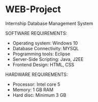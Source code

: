 # WEB-Project
Internship Database Management System

SOFTWARE REQUIREMENTS:
* Operating system:   Windows 10
* Database Connectivity:   MYSQL
* Programming tools: Eclipse 
* Server-Side Scripting:  Java, J2EE
* Frontend Design:  HTML, CSS

HARDWARE REQUIREMENTS:
* Processor:   Intel core 5
* Memory: 1 GB RAM
* Hard disc: Minimum 3 GB
